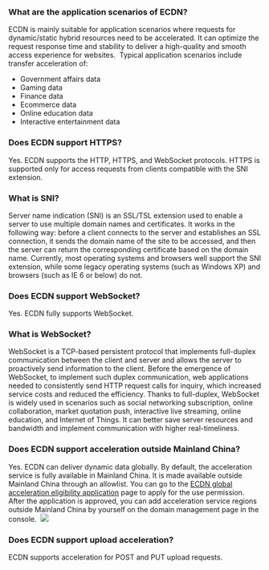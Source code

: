<span id="scenes"></span>

### What are the application scenarios of ECDN?

ECDN is mainly suitable for application scenarios where requests for dynamic/static hybrid resources need to be accelerated. It can optimize the request response time and stability to deliver a high-quality and smooth access experience for websites. 
Typical application scenarios include transfer acceleration of:
- Government affairs data
- Gaming data
- Finance data
- Ecommerce data
- Online education data
- Interactive entertainment data

<span id="https"></span>

### Does ECDN support HTTPS?

Yes. ECDN supports the HTTP, HTTPS, and WebSocket protocols. HTTPS is supported only for access requests from clients compatible with the SNI extension.

<span id="sni"></span>

### What is SNI?

Server name indication (SNI) is an SSL/TSL extension used to enable a server to use multiple domain names and certificates. It works in the following way: before a client connects to the server and establishes an SSL connection, it sends the domain name of the site to be accessed, and then the server can return the corresponding certificate based on the domain name. Currently, most operating systems and browsers well support the SNI extension, while some legacy operating systems (such as Windows XP) and browsers (such as IE 6 or below) do not.

### Does ECDN support WebSocket?

Yes. ECDN fully supports WebSocket.

<span id="websocket"></span>

### What is WebSocket?

WebSocket is a TCP-based persistent protocol that implements full-duplex communication between the client and server and allows the server to proactively send information to the client. Before the emergence of WebSocket, to implement such duplex communication, web applications needed to consistently send HTTP request calls for inquiry, which increased service costs and reduced the efficiency.
Thanks to full-duplex, WebSocket is widely used in scenarios such as social networking subscription, online collaboration, market quotation push, interactive live streaming, online education, and Internet of Things. It can better save server resources and bandwidth and implement communication with higher real-timeliness.

<span id="global"></span>

### Does ECDN support acceleration outside Mainland China?

Yes. ECDN can deliver dynamic data globally. By default, the acceleration service is fully available in Mainland China. It is made available outside Mainland China through an allowlist. You can go to the [ECDN global acceleration eligibility application](https://console.cloud.tencent.com/apply) page to apply for the use permission.
After the application is approved, you can add acceleration service regions outside Mainland China by yourself on the domain management page in the console. 
![](https://main.qcloudimg.com/raw/d5c2c6d2c10e3129b728ab5b589ee9c7.png)

<span id="wsa"></span>

### Does ECDN support upload acceleration?
ECDN supports acceleration for POST and PUT upload requests.
